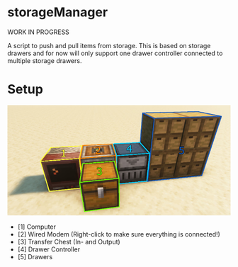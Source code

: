# storageManager

WORK IN PROGRESS

A script to push and pull items from storage. This is based on storage drawers and for now will only support one drawer controller connected to multiple storage drawers.

# Setup
![Setup](setup/storageManager.jpg)
- [1] Computer
- [2] Wired Modem (Right-click to make sure everything is connected!)
- [3] Transfer Chest (In- and Output)
- [4] Drawer Controller
- [5] Drawers